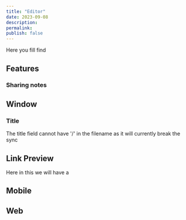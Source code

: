 ```yaml
---
title: "Editor"
date: 2023-09-08
description: 
permalink: 
publish: false
---
```

Here you fill find 

## Features


### Sharing notes



## Window
### Title

The title field cannot have '/' in the filename as it will currently break the sync

## Link Preview

Here in this we will have a 
### 

## Mobile



## Web